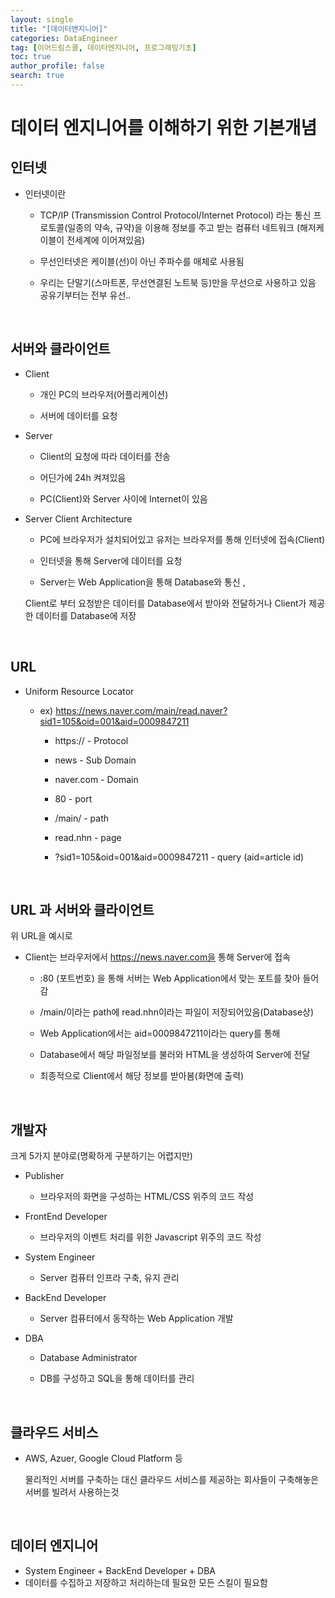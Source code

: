 ```yaml
---
layout: single
title: "[데이터엔지니어]"
categories: DataEngineer
tag: [이어드림스쿨, 데이터엔지니어, 프로그래밍기초]
toc: true
author_profile: false
search: true
---
```


# 데이터 엔지니어를 이해하기 위한 기본개념

## 인터넷

- 인터넷이란

  - TCP/IP (Transmission Control Protocol/Internet Protocol) 라는 통신 프로토콜(일종의 약속, 규약)을 이용해 정보를 주고 받는 컴퓨터 네트워크 (해저케이블이 전세계에 이어져있음)

  - 무선인터넷은 케이블(선)이 아닌 주파수를 매체로 사용됨

  - 우리는 단말기(스마트폰, 무선연결된 노트북 등)만을 무선으로 사용하고 있음 공유기부터는 전부 유선..

<br/>

## 서버와 클라이언트

- Client

  - 개인 PC의 브라우저(어플리케이션)

  - 서버에 데이터를 요청

- Server

  - Client의 요청에 따라 데이터를 전송

  - 어딘가에 24h 켜져있음

  - PC(Client)와 Server 사이에 Internet이 있음

- Server Client Architecture

  - PC에 브라우저가 설치되어있고 유저는 브라우저를 통해 인터넷에 접속(Client)

  - 인터넷을 통해 Server에 데이터를 요청

  - Server는 Web Application을 통해 Database와 통신 ,

  Client로 부터 요청받은 데이터를 Database에서 받아와 전달하거나 Client가 제공한 데이터를 Database에 저장

<br/>

## URL

- Uniform Resource Locator

  - ex) https://news.naver.com/main/read.naver?sid1=105&oid=001&aid=0009847211

    - https:// - Protocol

    - news - Sub Domain

    - naver.com - Domain

    - 80 - port

    - /main/ - path

    - read.nhn - page

    - ?sid1=105&oid=001&aid=0009847211 - query (aid=article id)

<br/>

## URL 과 서버와 클라이언트

위 URL을 예시로

- Client는 브라우저에서 https://news.naver.com을 통해 Server에 접속

  - :80 (포트번호) 을 통해 서버는 Web Application에서 맞는 포트를 찾아 들어감

  - /main/이라는 path에 read.nhn이라는 파일이 저장되어있음(Database상)

  - Web Application에서는 aid=0009847211이라는 query를 통해

  - Database에서 해당 파일정보를 불러와 HTML을 생성하여 Server에 전달

  - 최종적으로 Client에서 해당 정보를 받아봄(화면에 출력)

<br/>

## 개발자

크게 5가지 분야로(명확하게 구분하기는 어렵지만)

- Publisher

  - 브라우저의 화면을 구성하는 HTML/CSS 위주의 코드 작성

- FrontEnd Developer

  - 브라우저의 이벤트 처리를 위한 Javascript 위주의 코드 작성

- System Engineer

  - Server 컴퓨터 인프라 구축, 유지 관리

- BackEnd Developer

  - Server 컴퓨터에서 동작하는 Web Application 개발

- DBA

  - Database Administrator

  - DB를 구성하고 SQL을 통해 데이터를 관리

<br/>

## 클라우드 서비스

- AWS, Azuer, Google Cloud Platform 등

  물리적인 서버를 구축하는 대신 클라우드 서비스를 제공하는 회사들이 구축해놓은 서버를 빌려서 사용하는것

<br/>

## 데이터 엔지니어

- System Engineer + BackEnd Developer + DBA
- 데이터를 수집하고 저장하고 처리하는데 필요한 모든 스킬이 필요함
